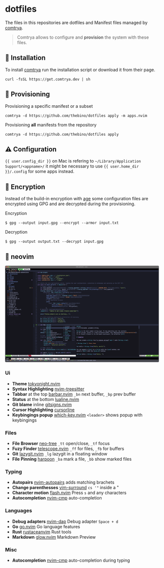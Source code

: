 # dotfiles

The files in this repositories are dotfiles and Manifest files managed by [comtrya](https://github.com/comtrya/comtrya).

> Comtrya allows to configure and **provision** the system with these files.


## 🔧 Installation
To install [comtrya](https://www.comtrya.dev/getting-started/installation) run the installation script or download it from their page.
```shell
curl -fsSL https://get.comtrya.dev | sh
```



## 🌱 Provisioning
Provisioning a specific manifest or a subset
```shell
comtrya -d https://github.com/thebino/dotfiles apply -m apps.nvim
```

Provisioning **all** manifests from the repository
```shell
comtrya -d https://github.com/thebino/dotfiles apply
```



## ⚠️ Configuration
 `{{ user.config_dir }}` on Mac is refering to `~/Library/Application Support/<appname>/` it might be necessary to use `{{ user.home_dir }}/.config` for some apps instead.



## 🔐 Encryption
Instead of the build-in encryption with [age](https://crates.io/crates/age) some configuration files are encrypted using GPG and are decrypted during the provisioning.

Encryption
```shell
$ gpg --output input.gpg --encrypt --armor input.txt
```

Decryption
```shell
$ gpg --output output.txt --decrypt input.gpg
```



## 📝 neovim

![nvim screen](docs/editor_nvim.png)

### Ui
 - **Theme** [tokyonight.nvim](https://github.com/folke/tokyonight.nvim)
 - **Syntax Highlighting** [nvim-treesitter](https://github.com/nvim-treesitter/nvim-treesitter)
 - **Tabbar** at the top [barbar.nvim](https://github.com/nanozuki/tabby.nvim/) `_bn` next buffer, `_bp` prev buffer
 - **Status** at the bottom [lualine.nvim](https://github.com/nvim-lualine/lualine.nvim)
 - **Git blame** inline [gitsigns.nvim](https://github.com/lewis6991/gitsigns.nvim)
 - **Cursor Highlighting** [cursorline](https://github.com/yamatsum/nvim-cursorline)
 - **Keybingings popup** [which-key.nvim](https://github.com/folke/which-key.nvim) `<leader>` shows popup with keybingings


### Files
 - **File Browser** [neo-tree](https://github.com/nvim-neo-tree/neo-tree.nvim) `_tt` open/close, `_tf` focus
 - **Fuzy Finder** [telescope.nvim](https://github.com/nvim-telescope/telescope.nvim) `_ff` for files, `_fb` for buffers
 - **Git** [lazygit.nvim](https://github.com/kdheepak/lazygit.nvim) `_lg` lazygit in a floating window
 - **File Pinning** [harpoon](https://github.com/ThePrimeagen/harpoon/tree/harpoon2) `_ba` mark a file, `_bb` show marked files

### Typing
 - **Autopairs** [nvim-autopairs](https://github.com/windwp/nvim-autopairs) adds matching brachets
 - **Change parenthesses** [vim-surround](https://github.com/tpope/vim-surround) `cs '"` inside a \"
 - **Character motion** [flash.nvim](https://github.com/folke/flash.nvim) Press `s` and any characters
 - **Autocompletion** [nvim-cmp](https://github.com/hrsh7th/nvim-cmp) auto-completion


### Languages
 - **Debug adapters** [nvim-dap](https://github.com/mfussenegger/nvim-dap) Debug adapter `Space + d`
 - **Go** [go.nvim](https://github.com/ray-x/go.nvim) Go language features
 - **Rust** [rustaceanvim](https://github.com/mrcjkb/rustaceanvim) Rust tools
 - **Markdown** [glow.nvim](https://github.com/ellisonleao/glow.nvim) Markdown Preview


### Misc
 - **Autocompletion** [nvim-cmp](https://github.com/hrsh7th/nvim-cmp) auto-completion during typing
